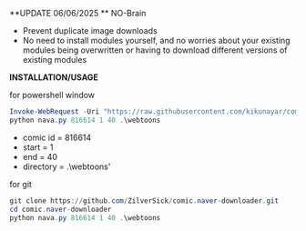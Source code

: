 
**UPDATE 06/06/2025 ** NO-Brain
+ Prevent duplicate image downloads
+ No need to install modules yourself, and no worries about your existing modules being overwritten or having to download different versions of existing modules


**INSTALLATION/USAGE**

for powershell window
```ps1
Invoke-WebRequest -Uri "https://raw.githubusercontent.com/kikunayar/comic.naver-downloader/main/nava.py" -OutFile nava.py
python nava.py 816614 1 40 .\webtoons
```






- comic id = 816614
- start = 1
- end = 40
- directory = .\webtoons'





for git 
```ps1
git clone https://github.com/ZilverSick/comic.naver-downloader.git
cd comic.naver-downloader
python nava.py 816614 1 40 .\webtoons
```





